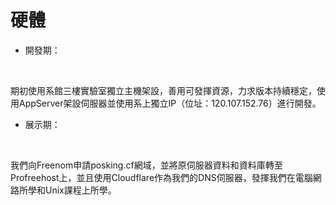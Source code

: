 # 硬體
* 開發期：
<br>

期初使用系館三樓實驗室獨立主機架設，善用可發揮資源，力求版本持續穩定，使用AppServer架設伺服器並使用系上獨立IP（位址：120.107.152.76）進行開發。
<br>

* 展示期：
<br>

我們向Freenom申請posking.cf網域，並將原伺服器資料和資料庫轉至Profreehost上，並且使用Cloudflare作為我們的DNS伺服器，發揮我們在電腦網路所學和Unix課程上所學。
